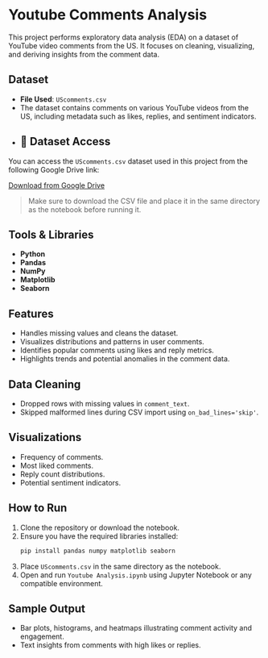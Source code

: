 # Youtube Comments Analysis

This project performs exploratory data analysis (EDA) on a dataset of YouTube video comments from the US. It focuses on cleaning, visualizing, and deriving insights from the comment data.

##  Dataset

- **File Used**: `UScomments.csv`
- The dataset contains comments on various YouTube videos from the US, including metadata such as likes, replies, and sentiment indicators.
- ## 🔗 Dataset Access

You can access the `UScomments.csv` dataset used in this project from the following Google Drive link:

 [Download from Google Drive](https://drive.google.com/drive/u/0/folders/1makDwgfKzmqOSikEnOLkmMskT3609dAo)

> Make sure to download the CSV file and place it in the same directory as the notebook before running it.


##  Tools & Libraries

- **Python**
- **Pandas**
- **NumPy**
- **Matplotlib**
- **Seaborn**

##  Features

- Handles missing values and cleans the dataset.
- Visualizes distributions and patterns in user comments.
- Identifies popular comments using likes and reply metrics.
- Highlights trends and potential anomalies in the comment data.

##  Data Cleaning

- Dropped rows with missing values in `comment_text`.
- Skipped malformed lines during CSV import using `on_bad_lines='skip'`.

##  Visualizations

- Frequency of comments.
- Most liked comments.
- Reply count distributions.
- Potential sentiment indicators.

##  How to Run

1. Clone the repository or download the notebook.
2. Ensure you have the required libraries installed:
   ```bash
   pip install pandas numpy matplotlib seaborn
   ```
3. Place `UScomments.csv` in the same directory as the notebook.
4. Open and run `Youtube Analysis.ipynb` using Jupyter Notebook or any compatible environment.

##  Sample Output

- Bar plots, histograms, and heatmaps illustrating comment activity and engagement.
- Text insights from comments with high likes or replies.
